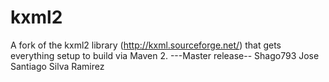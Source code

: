 # kxml2
A fork of the kxml2 library (http://kxml.sourceforge.net/) that gets everything setup to build via Maven 2.
---Master release--
     Shago793
   Jose Santiago Silva Ramirez
